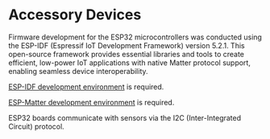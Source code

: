 # Accessory Devices

Firmware development for the ESP32 microcontrollers was conducted using the ESP-IDF (Espressif IoT Development
Framework) version 5.2.1. This open-source framework provides essential libraries and tools to create efficient,
low-power IoT applications with native Matter protocol support, enabling seamless device interoperability.

[ESP-IDF development environment](ESP-IDF-Setup.md) is required.

[ESP-Matter development environment](ESP-Matter-Setup.md) is required.

ESP32 boards communicate with sensors via the I2C (Inter-Integrated Circuit) protocol. 
